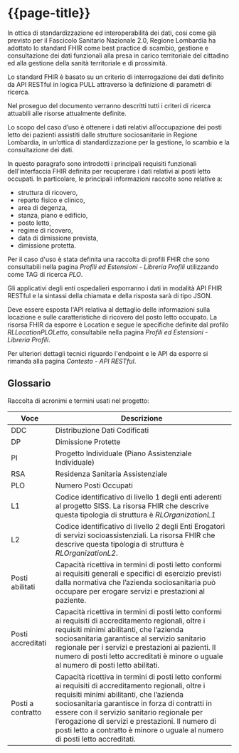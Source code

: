 # {{page-title}}

In ottica di standardizzazione ed interoperabilità dei dati, così come già previsto per il Fascicolo Sanitario Nazionale 2.0, Regione Lombardia ha adottato lo standard FHIR come best practice di scambio, gestione e consultazione dei dati funzionali alla presa in carico territoriale del cittadino ed alla gestione della sanità territoriale e di prossimità.

Lo standard FHIR è basato su un criterio di interrogazione dei dati definito da API RESTful in logica PULL attraverso la definizione di parametri di ricerca. 

Nel proseguo del documento verranno descritti tutti i criteri di ricerca attuabili alle risorse attualmente definite.

Lo scopo del caso d’uso è ottenere i dati relativi all’occupazione dei posti letto dei pazienti assistiti dalle strutture sociosanitarie in Regione Lombardia, in un’ottica di standardizzazione per la gestione, lo scambio e la consultazione dei dati.

In questo paragrafo sono introdotti i principali requisiti funzionali dell'interfaccia FHIR definita per recuperare i dati relativi ai posti letto occupati. In particolare, le principali informazioni raccolte sono relative a: 
* struttura di ricovero, 
* reparto fisico e clinico,
* area di degenza, 
* stanza, piano e edificio, 
* posto letto, 
* regime di ricovero,
* data di dimissione prevista,
* dimissione protetta.

Per il caso d'uso è stata definita una raccolta di profili FHIR che sono consultabili nella pagina *Profili ed Estensioni - Libreria Profili* utilizzando come TAG di ricerca *PLO*.

Gli applicativi degli enti ospedalieri esporranno i dati in modalità API FHIR RESTful e la sintassi della chiamata e della risposta sarà di tipo JSON. 

Deve essere esposta l'API relativa al dettaglio delle informazioni sulla locazione e sulle caratteristiche di ricovero del posto letto occupato. 
La risorsa FHIR da esporre è Location e segue le specifiche definite dal profilo *RLLocationPLOLetto*, consultabile nella pagina *Profili ed Estensioni - Libreria Profili*.


Per ulteriori dettagli tecnici riguardo l'endpoint e le API da esporre si rimanda alla pagina *Contesto - API RESTful*. 

## Glossario
Raccolta di acronimi e termini usati nel progetto:
 
| Voce | Descrizione |
|---|---|
| DDC | Distribuzione Dati Codificati |
| DP | Dimissione Protette |
| PI | Progetto Individuale (Piano Assistenziale Individuale) |
| RSA | Residenza Sanitaria Assistenziale |
| PLO | Numero Posti Occupati |
| L1 | Codice   identificativo di livello 1 degli enti aderenti al progetto SISS. La risorsa   FHIR che descrive questa tipologia di struttura è _RLOrganizationL1_ |
| L2 | Codice identificativo di livello 2 degli Enti Erogatori di servizi socioassistenziali. La risorsa FHIR che descrive questa tipologia di struttura è _RLOrganizationL2_. |
| Posti abilitati | Capacità ricettiva in termini di posti letto conformi ai requisiti generali e specifici di esercizio previsti dalla normativa che l’azienda sociosanitaria può occupare per erogare servizi e prestazioni al paziente. |
| Posti accreditati | Capacità ricettiva in termini di posti letto conformi ai requisiti di accreditamento regionali, oltre i requisiti minimi abilitanti, che l’azienda sociosanitaria garantisce al servizio sanitario regionale per i servizi e prestazioni ai pazienti. Il numero di posti letto accreditati è minore o uguale al numero di posti letto abilitati. |
| Posti a contratto | Capacità ricettiva in termini di posti letto conformi ai requisiti di accreditamento regionali, oltre i requisiti minimi abilitanti, che l’azienda sociosanitaria garantisce in forza di contratti in essere con il servizio sanitario regionale per l’erogazione di servizi e prestazioni. Il numero di posti letto a contratto è minore o uguale al numero di posti letto accreditati. |